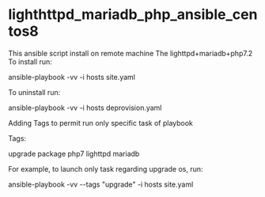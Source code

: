 # lighthttpd_mariadb_php_ansible_centos8

This ansible script install on remote machine The lighttpd+mariadb+php7.2
To install run:

ansible-playbook -vv -i hosts site.yaml

To uninstall run:

ansible-playbook -vv -i hosts deprovision.yaml

Adding Tags to permit run only specific task of playbook

Tags:

upgrade package php7 lighttpd mariadb

For example, to launch only task regarding upgrade os, run:

ansible-playbook -vv --tags "upgrade" -i hosts site.yaml
